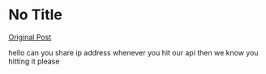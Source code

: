 # No Title

[Original Post](https://discourse.onlinedegree.iitm.ac.in/t/169029/322)

<p>hello can you share ip address whenever you hit our api then we know you hitting it please</p>